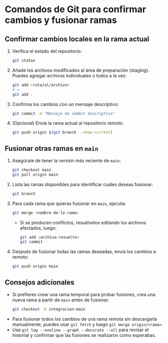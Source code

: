 # Comandos de Git para confirmar cambios y fusionar ramas

## Confirmar cambios locales en la rama actual
1. Verifica el estado del repositorio:
   ```bash
   git status
   ```
2. Añade los archivos modificados al área de preparación (staging). Puedes agregar archivos individuales o todos a la vez:
   ```bash
   git add <ruta/al/archivo>
   # o
   git add .
   ```
3. Confirma los cambios con un mensaje descriptivo:
   ```bash
   git commit -m "Mensaje de commit descriptivo"
   ```
4. (Opcional) Envía la rama actual al repositorio remoto:
   ```bash
   git push origin $(git branch --show-current)
   ```

## Fusionar otras ramas en `main`
1. Asegúrate de tener la versión más reciente de `main`:
   ```bash
   git checkout main
   git pull origin main
   ```
2. Lista las ramas disponibles para identificar cuáles deseas fusionar:
   ```bash
   git branch
   ```
3. Para cada rama que quieras fusionar en `main`, ejecuta:
   ```bash
   git merge <nombre-de-la-rama>
   ```
   - Si se producen conflictos, resuélvelos editando los archivos afectados, luego:
     ```bash
     git add <archivo-resuelto>
     git commit
     ```
4. Después de fusionar todas las ramas deseadas, envía los cambios a remoto:
   ```bash
   git push origin main
   ```

## Consejos adicionales
- Si prefieres crear una rama temporal para probar fusiones, crea una nueva rama a partir de `main` antes de fusionar:
  ```bash
  git checkout -b integracion-main
  ```
- Para fusionar todos los cambios de una rama remota sin descargarla manualmente, puedes usar `git fetch` y luego `git merge origin/<rama>`.
- Usa `git log --oneline --graph --decorate --all` para revisar el historial y confirmar que las fusiones se realizaron como esperabas.
